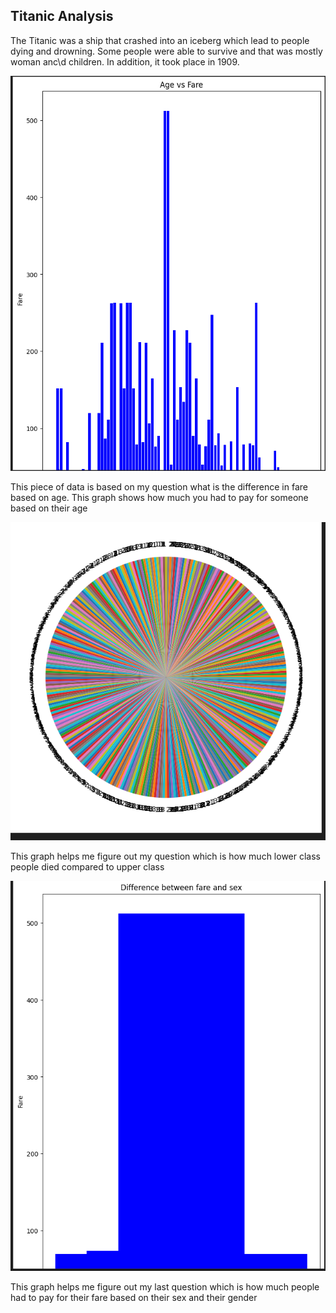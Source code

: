 ## Titanic Analysis ##

The Titanic was a ship that crashed into an iceberg which lead to people dying and drowning. Some people were able to survive and that was mostly woman anc\d children. In addition, it took place in 1909.

<img src="/assets/Fare.PNG">


This piece of data is based on my question what is the difference in fare based on age. This graph shows how much you had to pay for someone based on their age


<img src="/assets/Capture.PNG">

This graph helps me figure out my question which is how much lower class people died compared to upper class



<img src="/assets/Age.PNG">

This graph helps me figure out my last question which is how much people had to pay for their fare based on their sex and their gender








